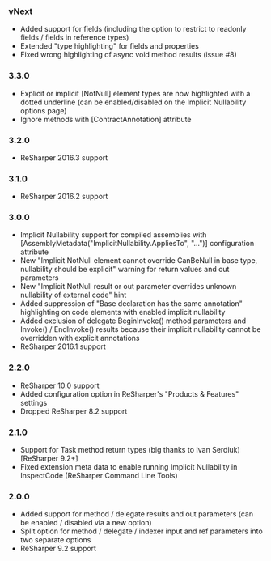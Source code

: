 ### vNext ###
- Added support for fields (including the option to restrict to readonly fields / fields in reference types)
- Extended "type highlighting" for fields and properties
- Fixed wrong highlighting of async void method results (issue #8)

### 3.3.0 ###
- Explicit or implicit [NotNull] element types are now highlighted with a dotted underline (can be enabled/disabled on the Implicit Nullability options page)
- Ignore methods with [ContractAnnotation] attribute

### 3.2.0 ###
- ReSharper 2016.3 support

### 3.1.0 ###
- ReSharper 2016.2 support

### 3.0.0 ###
- Implicit Nullability support for compiled assemblies with [AssemblyMetadata("ImplicitNullability.AppliesTo", "...")] configuration attribute
- New "Implicit NotNull element cannot override CanBeNull in base type, nullability should be explicit" warning for return values and out parameters
- New "Implicit NotNull result or out parameter overrides unknown nullability of external code" hint
- Added suppression of "Base declaration has the same annotation" highlighting on code elements with enabled implicit nullability
- Added exclusion of delegate BeginInvoke() method parameters and Invoke() / EndInvoke() results because their implicit nullability cannot be overridden with explicit annotations
- ReSharper 2016.1 support

### 2.2.0 ###
- ReSharper 10.0 support
- Added configuration option in ReSharper's "Products & Features" settings
- Dropped ReSharper 8.2 support

### 2.1.0 ###
- Support for Task<T> method return types (big thanks to Ivan Serdiuk) [ReSharper 9.2+]
- Fixed extension meta data to enable running Implicit Nullability in InspectCode (ReSharper Command Line Tools)

### 2.0.0 ###
- Added support for method / delegate results and out parameters (can be enabled / disabled via a new option)
- Split option for method / delegate / indexer input and ref parameters into two separate options
- ReSharper 9.2 support

